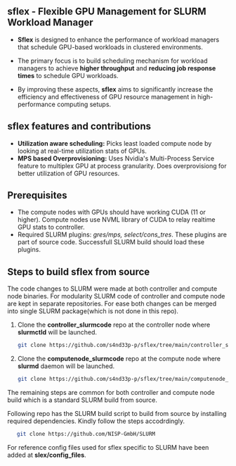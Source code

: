 ## sflex - Flexible GPU Management for SLURM Workload Manager

- **Sflex** is designed to enhance the performance of workload managers that schedule GPU-based workloads in clustered environments.
  
- The primary focus is to build scheduling mechanism for workload managers to achieve **higher throughput** and **reducing job response times** to schedule GPU workloads.

- By improving these aspects, **sflex** aims to significantly increase the efficiency and effectiveness of GPU resource management in high-performance computing setups.

## sflex features and contributions

- **Utilization aware scheduling:** Picks least loaded compute node by looking at real-time utilization stats of GPUs.
- **MPS based Overprovisioning:** Uses Nvidia's Multi-Process Service feature to multiplex GPU at process granularity. Does overprovisiong for better utilization of GPU resources.

## Prerequisites ##
- The compute nodes with GPUs should have working CUDA (11 or higher). Compute nodes use NVML library of CUDA to relay realtime GPU stats to controller.
- Required SLURM plugins: *gres/mps, select/cons_tres*. These plugins are part of source code. Successfull SLURM build should load these plugins.

## Steps to build sflex from source ##
The code changes to SLURM were made at both controller and compute node binaries. For modularity SLURM code of controller and compute node are kept in separate repositories. For ease both changes can be merged into single SLURM package(which is not done in this repo).
1. Clone the **controller_slurmcode** repo at the controller node where **slurmctld** will be launched.  
    ```sh
   git clone https://github.com/s4nd33p-p/sflex/tree/main/controller_slurmcode

2. Clone the **computenode_slurmcode** repo at the compute node where **slurmd** daemon will be launched.
    ```sh
   git clone https://github.com/s4nd33p-p/sflex/tree/main/computenode_slurmcode

The remaining steps are common for both controller and compute node build which is a standard SLURM build from source.

Following repo has the SLURM build script to build from source by installing required dependencies. Kindly follow the steps accodrdingly.
```sh
   git clone https://github.com/NISP-GmbH/SLURM
```

For reference config files used for sflex specific to SLURM have been added at **slex/config_files**.


